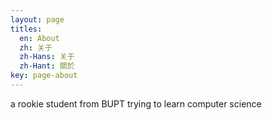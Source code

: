 ```yaml
---
layout: page
titles:
  en: About
  zh: 关于
  zh-Hans: 关于
  zh-Hant: 關於
key: page-about
---
```


a rookie student from BUPT
trying to learn computer science

<!-- javascirpt高亮？ md这个注释格式真6
{% highlight javascript %}
{% endhighlight %} -->
